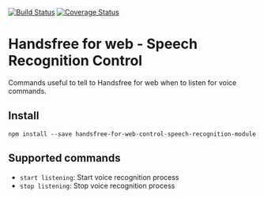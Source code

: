 [![Build Status](https://travis-ci.org/sljavi/handsfree-for-web-control-speech-recognition-module.svg?branch=master)](https://travis-ci.org/sljavi/handsfree-for-web-control-speech-recognition-module) [![Coverage Status](https://coveralls.io/repos/github/sljavi/handsfree-for-web-control-speech-recognition-module/badge.svg?branch=master)](https://coveralls.io/github/sljavi/handsfree-for-web-control-speech-recognition-module?branch=master)

# Handsfree for web - Speech Recognition Control

Commands useful to tell to Handsfree for web when to listen for voice commands.

## Install

```
npm install --save handsfree-for-web-control-speech-recognition-module
```

## Supported commands
  - `start listening`: Start voice recognition process 
  - `stop listening`: Stop voice recognition process

